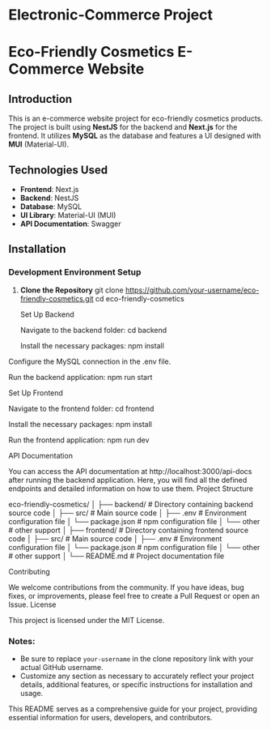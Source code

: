 # Electronic-Commerce Project
# Eco-Friendly Cosmetics E-Commerce Website

## Introduction

This is an e-commerce website project for eco-friendly cosmetics products. The project is built using **NestJS** for the backend and **Next.js** for the frontend. It utilizes **MySQL** as the database and features a UI designed with **MUI** (Material-UI).

## Technologies Used

- **Frontend**: Next.js
- **Backend**: NestJS
- **Database**: MySQL
- **UI Library**: Material-UI (MUI)
- **API Documentation**: Swagger

## Installation

### Development Environment Setup

1. **Clone the Repository**
   git clone https://github.com/your-username/eco-friendly-cosmetics.git
   cd eco-friendly-cosmetics

    Set Up Backend

    Navigate to the backend folder:
        cd backend

    Install the necessary packages:
        npm install

Configure the MySQL connection in the .env file.

Run the backend application:
    npm run start

Set Up Frontend

Navigate to the frontend folder:
    cd frontend

Install the necessary packages:
    npm install

Run the frontend application:
    npm run dev

API Documentation

You can access the API documentation at http://localhost:3000/api-docs after running the backend application. Here, you will find all the defined endpoints and detailed information on how to use them.
Project Structure

eco-friendly-cosmetics/
│
├── backend/              # Directory containing backend source code
│   ├── src/              # Main source code
│   ├── .env              # Environment configuration file
│   └── package.json      # npm configuration file
│   └── other             # other support
│
├── frontend/             # Directory containing frontend source code
│   ├── src/              # Main source code
│   ├── .env              # Environment configuration file
│   └── package.json      # npm configuration file
│   └── other             # other support
│
└── README.md             # Project documentation file

Contributing

We welcome contributions from the community. If you have ideas, bug fixes, or improvements, please feel free to create a Pull Request or open an Issue.
License

This project is licensed under the MIT License.

### Notes:
- Be sure to replace `your-username` in the clone repository link with your actual GitHub username.
- Customize any section as necessary to accurately reflect your project details, additional features, or specific instructions for installation and usage.

This README serves as a comprehensive guide for your project, providing essential information for users, developers, and contributors.
